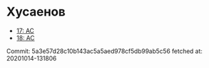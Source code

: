 # Хусаенов
- [17: AC](17.md)
- [18: AC](18.md)

Commit: 5a3e57d28c10b143ac5a5aed978cf5db99ab5c56
 fetched at: 20201014-131806
